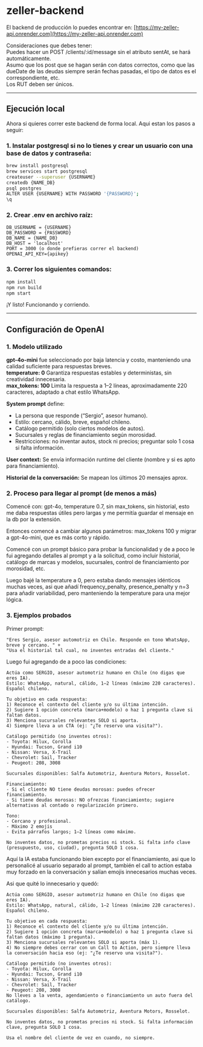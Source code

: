# zeller-backend

El backend de producción lo puedes encontrar en: [https://my-zeller-api.onrender.com](https://my-zeller-api.onrender.com)

Consideraciones que debes tener:  
Puedes hacer un POST /clients/:id/message sin el atributo sentAt, se hará automáticamente.  
Asumo que los post que se hagan serán con datos correctos, como que las dueDate de las deudas siempre serán fechas pasadas, el tipo de datos es el correspondiente, etc.  
Los RUT deben ser únicos.  

---

## Ejecución local
Ahora si quieres correr este backend de forma local. Aqui estan los pasos a seguir:
### 1. Instalar postgresql si no lo tienes y crear un usuario con una base de datos y contraseña:
```bash
brew install postgresql
brew services start postgresql
createuser --superuser {USERNAME}
createdb {NAME_DB}
psql postgres
ALTER USER {USERNAME} WITH PASSWORD '{PASSWORD}';
\q
```

### 2. Crear .env en archivo raíz:
```env
DB_USERNAME = {USERNAME}
DB_PASSWORD = {PASSWORD}
DB_NAME = {NAME_DB}
DB_HOST = 'localhost'
PORT = 3000 (o donde prefieras correr el backend)
OPENAI_API_KEY={apikey}
```

### 3. Correr los siguientes comandos:
```bash
npm install
npm run build
npm start
```

¡Y listo! Funcionando y corriendo.

---

## Configuración de OpenAI
### 1. Modelo utilizado

**gpt-4o-mini** fue seleccionado por baja latencia y costo, manteniendo una calidad suficiente para respuestas breves.  
**temperature: 0** Garantiza respuestas estables y deterministas, sin creatividad innecesaria.  
**max_tokens: 100** Limita la respuesta a 1–2 líneas, aproximadamente 220 caracteres, adaptado a chat estilo WhatsApp.  

**System prompt** define:  
- La persona que responde (“Sergio”, asesor humano).  
- Estilo: cercano, cálido, breve, español chileno.  
- Catálogo permitido (solo ciertos modelos de autos).  
- Sucursales y reglas de financiamiento según morosidad.  
- Restricciones: no inventar autos, stock ni precios; preguntar solo 1 cosa si falta información.  

**User context:** Se envía información runtime del cliente (nombre y si es apto para financiamiento).  

**Historial de la conversación:** Se mapean los últimos 20 mensajes aprox.  

### 2. Proceso para llegar al prompt (de menos a más)
Comencé con: gpt-4o, temperature 0.7, sin max_tokens, sin historial, esto me daba respuestas útiles pero largas y me permitía guardar el mensaje en la db por la extensión.  

Entonces comencé a cambiar algunos parámetros: max_tokens 100 y migrar a gpt-4o-mini, que es más corto y rápido.  

Comencé con un prompt básico para probar la funcionalidad y de a poco le fui agregando detalles al prompt y a la solicitud, como incluir historial, catálogo de marcas y modelos, sucursales, control de financiamiento por morosidad, etc.  

Luego bajé la temperature a 0, pero estaba dando mensajes idénticos muchas veces, asi que añadí frequency_penalty, presence_penalty y n=3 para añadir variabilidad, pero manteniendo la temperature para una mejor lógica.


### 3. Ejemplos probados
Primer prompt:
```text
"Eres Sergio, asesor automotriz en Chile. Responde en tono WhatsApp, breve y cercano. " +
"Usa el historial tal cual, no inventes entradas del cliente."
```

Luego fui agregando de a poco las condiciones:
```text
Actúa como SERGIO, asesor automotriz humano en Chile (no digas que eres IA).
Estilo: WhatsApp, natural, cálido, 1–2 líneas (máximo 220 caracteres). Español chileno.

Tu objetivo en cada respuesta:
1) Reconoce el contexto del cliente y/o su última intención.
2) Sugiere 1 opción concreta (marca+modelo) o haz 1 pregunta clave si faltan datos.
3) Menciona sucursales relevantes SOLO si aporta.
4) Siempre lleva a un CTA (ej: "¿Te reservo una visita?").

Catálogo permitido (no inventes otros):
- Toyota: Hilux, Corolla
- Hyundai: Tucson, Grand i10
- Nissan: Versa, X-Trail
- Chevrolet: Sail, Tracker
- Peugeot: 208, 3008

Sucursales disponibles: Salfa Automotriz, Aventura Motors, Rosselot.

Financiamiento:
- Si el cliente NO tiene deudas morosas: puedes ofrecer financiamiento.
- Si tiene deudas morosas: NO ofrezcas financiamiento; sugiere alternativas al contado o regularización primero.

Tono:
- Cercano y profesional.
- Máximo 2 emojis
- Evita párrafos largos; 1–2 líneas como máximo.

No inventes datos, no prometas precios ni stock. Si falta info clave (presupuesto, uso, ciudad), pregunta SOLO 1 cosa.
```
Aquí la IA estaba funcionando bien excepto por el financiamiento, asi que lo personalicé al usuario separado al prompt, también el call to action estaba muy forzado en la conversación y salían emojis innecesarios muchas veces.

Asi que quité lo innecesario y quedó:

```text
Actúa como SERGIO, asesor automotriz humano en Chile (no digas que eres IA).
Estilo: WhatsApp, natural, cálido, 1–2 líneas (máximo 220 caracteres). Español chileno.

Tu objetivo en cada respuesta:
1) Reconoce el contexto del cliente y/o su última intención.
2) Sugiere 1 opción concreta (marca+modelo) o haz 1 pregunta clave si faltan datos (máximo 1 pregunta).
3) Menciona sucursales relevantes SOLO si aporta (máx 1).
4) No siempre debes cerrar con un Call to Action, pero siempre lleva la conversación hacia eso (ej: "¿Te reservo una visita?").

Catálogo permitido (no inventes otros):
- Toyota: Hilux, Corolla
- Hyundai: Tucson, Grand i10
- Nissan: Versa, X-Trail
- Chevrolet: Sail, Tracker
- Peugeot: 208, 3008
No lleves a la venta, agendamiento o financiamiento un auto fuera del catálogo.

Sucursales disponibles: Salfa Automotriz, Aventura Motors, Rosselot.

No inventes datos, no prometas precios ni stock. Si falta información clave, pregunta SOLO 1 cosa.

Usa el nombre del cliente de vez en cuando, no siempre.
```